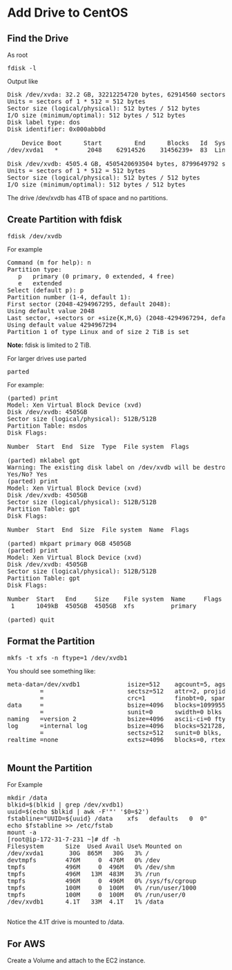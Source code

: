 # Add Drive to CentOS

## Find the Drive

As root

<pre>
fdisk -l
</pre>

Output like
<pre>
Disk /dev/xvda: 32.2 GB, 32212254720 bytes, 62914560 sectors
Units = sectors of 1 * 512 = 512 bytes
Sector size (logical/physical): 512 bytes / 512 bytes
I/O size (minimum/optimal): 512 bytes / 512 bytes
Disk label type: dos
Disk identifier: 0x000abb0d

    Device Boot      Start         End      Blocks   Id  System
/dev/xvda1   *        2048    62914526    31456239+  83  Linux

Disk /dev/xvdb: 4505.4 GB, 4505420693504 bytes, 8799649792 sectors
Units = sectors of 1 * 512 = 512 bytes
Sector size (logical/physical): 512 bytes / 512 bytes
I/O size (minimum/optimal): 512 bytes / 512 bytes
</pre>

The drive /dev/xvdb has 4TB of space and no partitions.


## Create Partition with fdisk

<pre>
fdisk /dev/xvdb
</pre>

For example

<pre>
Command (m for help): n
Partition type:
   p   primary (0 primary, 0 extended, 4 free)
   e   extended
Select (default p): p
Partition number (1-4, default 1): 
First sector (2048-4294967295, default 2048): 
Using default value 2048
Last sector, +sectors or +size{K,M,G} (2048-4294967294, default 4294967294): 
Using default value 4294967294
Partition 1 of type Linux and of size 2 TiB is set
</pre>

**Note:** fdisk is limited to 2 TiB.

For larger drives use parted

<pre>
parted
</pre>

For example:

<pre>
(parted) print                                                            
Model: Xen Virtual Block Device (xvd)
Disk /dev/xvdb: 4505GB
Sector size (logical/physical): 512B/512B
Partition Table: msdos
Disk Flags: 

Number  Start  End  Size  Type  File system  Flags

(parted) mklabel gpt
Warning: The existing disk label on /dev/xvdb will be destroyed and all data on this disk will be lost. Do you want to continue?
Yes/No? Yes
(parted) print                                                            
Model: Xen Virtual Block Device (xvd)
Disk /dev/xvdb: 4505GB
Sector size (logical/physical): 512B/512B
Partition Table: gpt
Disk Flags: 

Number  Start  End  Size  File system  Name  Flags

(parted) mkpart primary 0GB 4505GB                                        
(parted) print                                                            
Model: Xen Virtual Block Device (xvd)
Disk /dev/xvdb: 4505GB
Sector size (logical/physical): 512B/512B
Partition Table: gpt
Disk Flags: 

Number  Start   End     Size    File system  Name     Flags
 1      1049kB  4505GB  4505GB  xfs          primary

(parted) quit
</pre>

## Format the Partition

<pre>
mkfs -t xfs -n ftype=1 /dev/xvdb1 
</pre>

You should see something like:
<pre>
meta-data=/dev/xvdb1             isize=512    agcount=5, agsize=268435455 blks
         =                       sectsz=512   attr=2, projid32bit=1
         =                       crc=1        finobt=0, sparse=0
data     =                       bsize=4096   blocks=1099955712, imaxpct=5
         =                       sunit=0      swidth=0 blks
naming   =version 2              bsize=4096   ascii-ci=0 ftype=1
log      =internal log           bsize=4096   blocks=521728, version=2
         =                       sectsz=512   sunit=0 blks, lazy-count=1
realtime =none                   extsz=4096   blocks=0, rtextents=0

</pre>

## Mount the Partition

For Example

<pre>
mkdir /data
blkid=$(blkid | grep /dev/xvdb1)
uuid=$(echo $blkid | awk -F'"' '$0=$2')
fstabline="UUID=${uuid} /data    xfs   defaults   0  0"
echo $fstabline >> /etc/fstab
mount -a
[root@ip-172-31-7-231 ~]# df -h
Filesystem      Size  Used Avail Use% Mounted on
/dev/xvda1       30G  865M   30G   3% /
devtmpfs        476M     0  476M   0% /dev
tmpfs           496M     0  496M   0% /dev/shm
tmpfs           496M   13M  483M   3% /run
tmpfs           496M     0  496M   0% /sys/fs/cgroup
tmpfs           100M     0  100M   0% /run/user/1000
tmpfs           100M     0  100M   0% /run/user/0
/dev/xvdb1      4.1T   33M  4.1T   1% /data

</pre>

Notice the 4.1T drive is mounted to /data.


## For AWS

Create a Volume and attach to the EC2 instance.  


